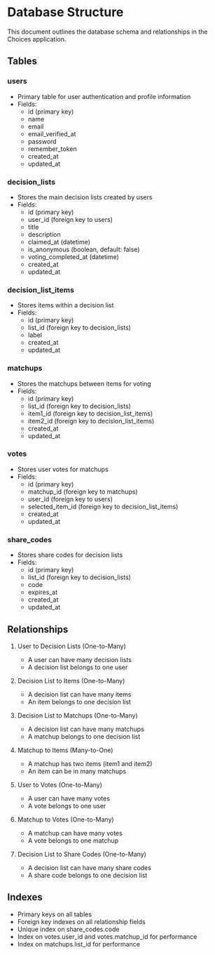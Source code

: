 # Database Structure

This document outlines the database schema and relationships in the Choices application.

## Tables

### users
- Primary table for user authentication and profile information
- Fields:
  - id (primary key)
  - name
  - email
  - email_verified_at
  - password
  - remember_token
  - created_at
  - updated_at

### decision_lists
- Stores the main decision lists created by users
- Fields:
  - id (primary key)
  - user_id (foreign key to users)
  - title
  - description
  - claimed_at (datetime)
  - is_anonymous (boolean, default: false)
  - voting_completed_at (datetime)
  - created_at
  - updated_at

### decision_list_items
- Stores items within a decision list
- Fields:
  - id (primary key)
  - list_id (foreign key to decision_lists)
  - label
  - created_at
  - updated_at

### matchups
- Stores the matchups between items for voting
- Fields:
  - id (primary key)
  - list_id (foreign key to decision_lists)
  - item1_id (foreign key to decision_list_items)
  - item2_id (foreign key to decision_list_items)
  - created_at
  - updated_at

### votes
- Stores user votes for matchups
- Fields:
  - id (primary key)
  - matchup_id (foreign key to matchups)
  - user_id (foreign key to users)
  - selected_item_id (foreign key to decision_list_items)
  - created_at
  - updated_at

### share_codes
- Stores share codes for decision lists
- Fields:
  - id (primary key)
  - list_id (foreign key to decision_lists)
  - code
  - expires_at
  - created_at
  - updated_at

## Relationships

1. User to Decision Lists (One-to-Many)
   - A user can have many decision lists
   - A decision list belongs to one user

2. Decision List to Items (One-to-Many)
   - A decision list can have many items
   - An item belongs to one decision list

3. Decision List to Matchups (One-to-Many)
   - A decision list can have many matchups
   - A matchup belongs to one decision list

4. Matchup to Items (Many-to-One)
   - A matchup has two items (item1 and item2)
   - An item can be in many matchups

5. User to Votes (One-to-Many)
   - A user can have many votes
   - A vote belongs to one user

6. Matchup to Votes (One-to-Many)
   - A matchup can have many votes
   - A vote belongs to one matchup

7. Decision List to Share Codes (One-to-Many)
   - A decision list can have many share codes
   - A share code belongs to one decision list

## Indexes

- Primary keys on all tables
- Foreign key indexes on all relationship fields
- Unique index on share_codes.code
- Index on votes.user_id and votes.matchup_id for performance
- Index on matchups.list_id for performance 